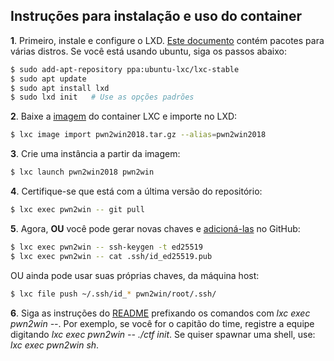## Instruções para instalação e uso do container

**1**. Primeiro, instale e configure o LXD. [Este documento](https://linuxcontainers.org/lxd/getting-started-cli/#getting-the-packages) contém pacotes para várias distros. Se você está usando ubuntu, siga os passos abaixo:

```bash
$ sudo add-apt-repository ppa:ubuntu-lxc/lxc-stable
$ sudo apt update
$ sudo apt install lxd
$ sudo lxd init   # Use as opções padrões
```  

**2**. Baixe a [imagem](https://static.pwn2win.party/pwn2win2018.tar.gz) do container LXC e importe no LXD:

```bash
$ lxc image import pwn2win2018.tar.gz --alias=pwn2win2018
```

**3**. Crie uma instância a partir da imagem:

```bash
$ lxc launch pwn2win2018 pwn2win
```
**4**. Certifique-se que está com a última versão do repositório:

```bash
$ lxc exec pwn2win -- git pull
```

**5**. Agora, **OU** você pode gerar novas chaves e [adicioná-las](https://github.com/settings/keys) no GitHub:
```bash
$ lxc exec pwn2win -- ssh-keygen -t ed25519
$ lxc exec pwn2win -- cat .ssh/id_ed25519.pub
 ```

OU ainda pode usar suas próprias chaves, da máquina host:
```bash
$ lxc file push ~/.ssh/id_* pwn2win/root/.ssh/
```


**6**. Siga as instruções do [README](https://github.com/pwn2winctf/2018/blob/master/README.pt.md) prefixando os comandos com *lxc exec pwn2win --*. Por exemplo, se você for o capitão do time, registre a equipe digitando *lxc exec pwn2win -- ./ctf init*. Se quiser spawnar uma shell, use: *lxc exec pwn2win sh*.
